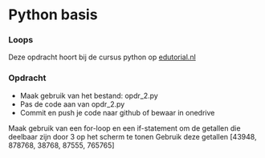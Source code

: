 # Python basis

### Loops
Deze opdracht hoort bij de cursus python op [edutorial.nl](https://www.edutorial.nl/course/python)

### Opdracht

* Maak gebruik van het bestand: opdr_2.py
* Pas de code aan van opdr_2.py
* Commit en push je code naar github of bewaar in onedrive

Maak gebruik van een for-loop en een if-statement om de getallen die deelbaar zijn door 3 op het scherm te tonen
Gebruik deze getallen [43948, 878768, 38768, 87555, 765765]


